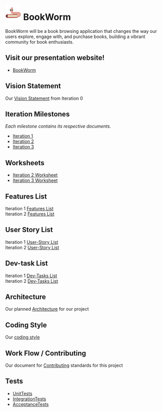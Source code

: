 # ![book worm logo](./logo/bookWorm_mascot.png) BookWorm

BookWorm will be a book browsing application that changes the way our users explore, engage with, and purchase books, building a vibrant community for book enthusiasts.

## Visit our presentation website!

- [BookWorm](https://bookworm.vercel.app/)

## Vision Statement

Our [Vision Statement](https://code.cs.umanitoba.ca/3350-summer2023/teamhonda-13/-/blob/main/docs/Vision%20Statement.md) from Iteration 0

## Iteration Milestones

_Each milestone contains its respective documents._

- [Iteration 1](https://code.cs.umanitoba.ca/3350-summer2023/teamhonda-13/-/milestones/2#tab-issues)
- [Iteration 2](https://code.cs.umanitoba.ca/3350-summer2023/teamhonda-13/-/milestones/3#tab-issues)
- [Iteration 3](https://code.cs.umanitoba.ca/3350-summer2023/teamhonda-13/-/milestones/4#tab-issues)

## Worksheets

- [Iteration 2 Worksheet](./docs/i2_worksheet.md)
- [Iteration 3 Worksheet](./docs/i3_worksheet.md)

## Features List

Iteration 1 [Features List](https://code.cs.umanitoba.ca/3350-summer2023/teamhonda-13/-/issues/?sort=created_date&state=all&milestone_title=Iteration%201&label_name%5B%5D=Feature&first_page_size=20)  
Iteration 2 [Features List](https://code.cs.umanitoba.ca/3350-summer2023/teamhonda-13/-/issues/?sort=created_date&state=all&milestone_title=Iteration%202&label_name%5B%5D=Feature&first_page_size=20)

## User Story List

Iteration 1 [User-Story List](https://code.cs.umanitoba.ca/3350-summer2023/teamhonda-13/-/issues/?sort=created_date&state=all&milestone_title=Iteration%201&label_name%5B%5D=User%20Story&first_page_size=20)  
Iteration 2 [User-Story List](https://code.cs.umanitoba.ca/3350-summer2023/teamhonda-13/-/issues/?sort=created_date&state=all&milestone_title=Iteration%202&label_name%5B%5D=User%20Story&first_page_size=20)

## Dev-task List

Iteration 1 [Dev-Tasks List](https://code.cs.umanitoba.ca/3350-summer2023/teamhonda-13/-/issues/?sort=created_date&state=all&milestone_title=Iteration%201&label_name%5B%5D=Developer%20Task&first_page_size=20&page_after=eyJjcmVhdGVkX2F0IjoiMjAyMy0wNS0yOCAyMDoxMDo1Ni45ODI5MzcwMDAgKzAwMDAiLCJpZCI6IjEyMTIwIn0)  
Iteration 2 [Dev-Tasks List](https://code.cs.umanitoba.ca/3350-summer2023/teamhonda-13/-/issues/?sort=created_date&state=all&milestone_title=Iteration%202&label_name%5B%5D=Developer%20Task&first_page_size=20)

## Architecture

Our planned [Architecture](./docs/Architechture.md) for our project

## Coding Style

Our [coding style](./docs/CodingStyle.md)

## Work Flow / Contributing

Our document for [Contributing](./docs/Workflow.md) standards for this project

## Tests

- [UnitTests](./app/src/test/java/honda/bookworm/tests/AllUnitTests.java)
- [IntegrationTests](./app/src/test/java/honda/bookworm/tests/AllIntegrationTests.java)
- [AcceptanceTests](./app/src/androidTest/java/honda/bookworm/SystemTests/AllAcceptanceTests.java)
